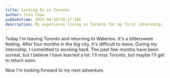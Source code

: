 ```yaml
---
title: Locking In in Toronto
author: Yuto Chau
pubDatetime: 2025-04-26T10:17:19Z
description: My experience living in Toronto for my first internship.
---
```


Today I'm leaving Toronto and returning to Waterloo. It's a bittersweet feeling. After four months in the big city, it's difficult to leave. During my internship, I committed to working hard. The past few months have been surreal, but I believe I have learned a lot. I'll miss Toronto, but maybe I'll get to return soon.

Now I'm looking forward to my next adventure.
